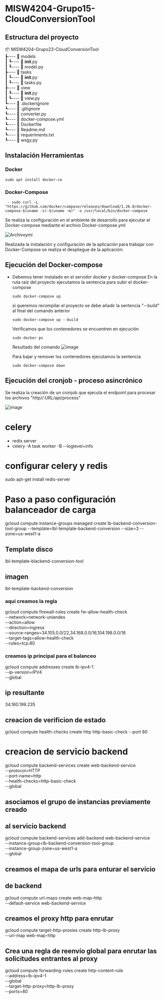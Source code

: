 # MISW4204-Grupo15-CloudConversionTool

## Estructura del proyecto
📦 MISW4204-Grupo23-CloudConversionTool<br>
┣---- 📂 models<br>
┃     ┗---- 📜 __init__.py<br>
┃     ┗---- 📜 model.py<br>
┣---- 📂 tasks<br>
┃     ┗---- 📜 __init__.py<br>
┃     ┗---- 📜 tasks.py<br>
┣---- 📂 view<br>
┃     ┗---- 📜 __init__.py<br>
┃     ┗---- 📜 view.py<br>
┗---- 📜 .dockerignore<br>
┗---- 📜 .gitignore<br>
┗---- 📜 converter.py<br>
┗---- 📜 docker-compose.yml<br>
┗---- 📜 Dockerfile<br>
┗---- 📜 Readme.md<br>
┗---- 📜 requeriments.txt<br>
┗---- 📜 wsgy.py
 
## Instalación Herramientas
### Docker
```shell
sudo apt install docker-ce
```
### Docker-Compose
```shell
 - sudo curl -L "https://github.com/docker/compose/releases/download/1.26.0/docker-compose-$(uname -s)-$(uname -m)" -o /usr/local/bin/docker-compose
```

Se realiza la configuración en el ambiente de desarrollo para ejecutar el Docker-compose mediante el archivo Docker-compose.yml
 
![Archivoyml](https://user-images.githubusercontent.com/98661682/232351674-3d31cd7a-7ff6-464e-9a33-8aefc2b271df.png)

Realizada la instalación y configuración de la aplicación para trabajar con Docker-Compose se realiza el despliegue de la aplicación:

## Ejecución del Docker-compose
- Debemos tener instalado en el servidor docker y docker-compose
En la ruta raíz del proyecto ejecutamos la sentencia para subir el docker-compose
    ```shell
    sudo docker-compose up 
    ```
    si queremos recompilar el proyecto se debe añadir la sentencia "--build" al final del comando anterior
    ```shell
    sudo docker-compose up --build
    ```
    Verificamos que los contenedores se encuentren en ejecución
    ```shell
    sudo docker ps
    ```    
    Resultado del comando
![image](https://user-images.githubusercontent.com/98661682/232354266-512b0316-f0ca-4152-9492-f76367be8837.png)
    
    Para bajar y remover los contenedores ejecutamos la sentencia
    ```shell
    sudo docker-compose down  
    ```

## Ejecución del cronjob - proceso asincrónico
Se realiza la creación de un cronjob que ejecuta el endpoint para procesar los archivos "http//:URL/api/process"

![image](https://user-images.githubusercontent.com/98661682/232353520-ea4c530c-8177-47a4-b819-46d611e6ba05.png)



# celery

- redis server
- celery -A task worker -B --loglevel=info

# configurar celery y redis
sudo apt-get install redis-server


# Paso a paso configuración balanceador de carga
gcloud compute instance-groups managed create lb-backend-conversion-tool-group --template=lbl-template-backend-conversion --size=3 --zone=us-west1-a


## Template disco
lbl-template-blackend-conversion-tool

## imagen
lbl-template-backend-conversion

### aqui creamos la regla

gcloud compute firewall-rules create fw-allow-health-check \
  --network=network-uniandes \
  --action=allow \
  --direction=ingress \
  --source-ranges=34.105.0.0/22,34.168.0.0/16,104.198.0.0/16 \
  --target-tags=allow-health-check \
  --rules=tcp:80


### creamos ip principal para el balanceo
gcloud compute addresses create lb-ipv4-1 \
  --ip-version=IPV4 \
  --global

## ip resultante
34.160.199.235 


## creacion de verificion de estado
gcloud compute health-checks create http http-basic-check --port 80

# creacion de servicio backend
gcloud compute backend-services create web-backend-service \
  --protocol=HTTP \
  --port-name=http \
  --health-checks=http-basic-check \
  --global

## asociamos el grupo de instancias previamente creado
## al servicio backend
gcloud compute backend-services add-backend web-backend-service \
  --instance-group=lb-backend-conversion-tool-group \
  --instance-group-zone=us-west1-a \
  --global


## creamos el mapa de urls para enturar el servicio 
## de backend
gcloud compute url-maps create web-map-http \
    --default-service web-backend-service

## creamos el proxy http para enrutar 
gcloud compute target-http-proxies create http-lb-proxy \
    --url-map web-map-http

## Crea una regla de reenvío global para enrutar las solicitudes entrantes al proxy
gcloud compute forwarding-rules create http-content-rule \
    --address=lb-ipv4-1\
    --global \
    --target-http-proxy=http-lb-proxy \
    --ports=80
